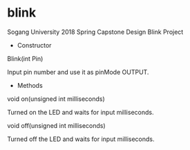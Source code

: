 # blink
Sogang University 2018 Spring Capstone Design Blink Project

 - Constructor
 
Blink(int Pin)

Input pin number and use it as pinMode OUTPUT.

- Methods

void on(unsigned int milliseconds)

Turned on the LED and waits for input milliseconds.

void off(unsigned int milliseconds)

Turned off the LED and waits for input milliseconds.
